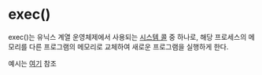 # exec()
exec()는 유닉스 계열 운영체제에서 사용되는 [시스템 콜](System%20call.md) 중 하나로, 해당 프로세스의 메모리를 다른 프로그램의 메모리로 교체하여 새로운 프로그램을 실행하게 한다.

예시는 [여기](fork().md#예시) 참조